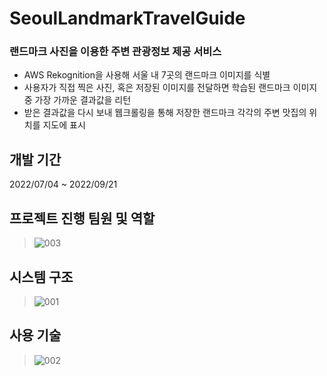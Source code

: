 # SeoulLandmarkTravelGuide
### 랜드마크 사진을 이용한 주변 관광정보 제공 서비스
- AWS Rekognition을 사용해 서울 내 7곳의 랜드마크 이미지를 식별
- 사용자가 직접 찍은 사진, 혹은 저장된 이미지를 전달하면 학습된 랜드마크 이미지 중 가장 가까운 결과값을 리턴
- 받은 결과값을 다시 보내 웹크롤링을 통해 저장한 랜드마크 각각의 주변 맛집의 위치를 지도에 표시



## 개발 기간
2022/07/04 ~ 2022/09/21

## 프로젝트 진행 팀원 및 역할
>![003](https://user-images.githubusercontent.com/96827495/202970934-9aaf8241-e791-417d-8146-a5a0806f72f2.JPG)

## 시스템 구조
>![001](https://user-images.githubusercontent.com/96827495/202969794-6190e0c3-e9df-405b-99a5-bd27e89da6bd.JPG)

## 사용 기술
>![002](https://user-images.githubusercontent.com/96827495/202969910-b783d9a5-6ecf-49cc-9a90-fba00b9ef406.JPG)
